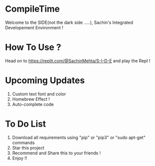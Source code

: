 # CompileTime
Welcome to the SIDE(not the dark side .....), Sachin's Integrated Developement Environment !

# How To Use ?
Head on to https://replit.com/@SachinMehta/S-I-D-E and play the Repl !

# Upcoming Updates
1) Custom text font and color
2) Homebrew Effect !
3) Auto-complete code

# To Do List
1) Download all requirements using "pip" or "pip3" or "sudo apt-get" commands
2) Star this project
3) Recommend and Share this to your friends !
4) Enjoy !!
